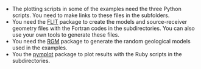 * The plotting scripts in some of the examples need the three Python scripts. You need to make links to these files in the subfolders.
* You need the [FLIT](https://github.com/lanl/flit) package to create the models and source-receiver geometry files with the Fortran codes in the subdirectories. You can also use your own tools to generate these files. 
* You need the [RGM](https://github.com/lanl/rgm) package to generate the random geological models used in the examples. 
* You the [pymplot](https://github.com/lanl/pymplot) package to plot results with the Ruby scripts in the subdirectories. 
